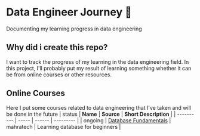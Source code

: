 # Data Engineer Journey 🚀
 Documenting my learning progress in data engineering 
## Why did i create this repo?
I want to track the progress of my learning in the data engineering field. In this project, I'll probably put my result of learning something whether it can be from online courses or other resources.

## Online Courses
Here I put some courses related to data engineering that I've taken and will be done in the future
| status  | **Name** | **Source** | **Short Description** | 
| ---------- | ----- | ------ | --------- |
| ongoing | [Database Fundamentals](https://maharatech.gov.eg/mod/hvp/view.php?id=7135)  | mahratech  | Learning database for beginners |
